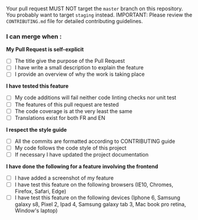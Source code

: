 Your pull request MUST NOT target the `master` branch on this repository. You probably want to target `staging` instead.
IMPORTANT: Please review the `CONTRIBUTING.md` file for detailed contributing guidelines.

### I can merge when :

**My Pull Request is self-explicit**
+ [ ] The title give the purpose of the Pull Request
+ [ ] I have write a small description to explain the feature
+ [ ] I provide an overview of why the work is taking place

**I have tested this feature**
+ [ ] My code additions will fail neither code linting checks nor unit test
+ [ ] The features of this pull request are tested
+ [ ] The code coverage is at the very least the same
+ [ ] Translations exist for both FR and EN

**I respect the style guide**
+ [ ] All the commits are formatted according to CONTRIBUTING guide
+ [ ] My code follows the code style of this project
+ [ ] If necessary I have updated the project documentation

**I have done the following for a feature involving the frontend**
+ [ ] I have added a screenshot of my feature
+ [ ] I have test this feature on the following browsers (IE10, Chromes, Firefox, Safari, Edge)
+ [ ] I have test this feature on the following devices (Iphone 6, Samsung galaxy s8, Pixel 2, Ipad 4, Samsung galaxy tab 3, Mac book pro retina, Window's laptop)
